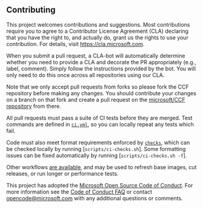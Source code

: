 ## Contributing

This project welcomes contributions and suggestions. Most contributions require you to
agree to a Contributor License Agreement (CLA) declaring that you have the right to,
and actually do, grant us the rights to use your contribution. For details, visit
https://cla.microsoft.com.

When you submit a pull request, a CLA-bot will automatically determine whether you need
to provide a CLA and decorate the PR appropriately (e.g., label, comment). Simply follow the instructions provided by the bot. You will only need to do this once across all repositories using our CLA.

Note that we only accept pull requests from forks so please fork the CCF repository before making any changes. You should contribute your changes on a branch on that fork and create a pull request on the [microsoft/CCF repository](https://github.com/microsoft/CCF/compare) from there.

All pull requests must pass a suite of CI tests before they are merged.
Test commands are defined in [`ci.yml`](https://github.com/microsoft/CCF/blob/main/.github/workflows/ci.yml), so you can locally repeat any tests which fail.

Code must also meet format requirements enforced by [`checks`](https://github.com/microsoft/CCF/blob/main/.github/workflows/ci.yml#L20), which can be checked locally by running [`scripts/ci-checks.sh`]. Some formatting issues can be fixed automatically by running [`scripts/ci-checks.sh -f`].

Other workflows [are available](https://github.com/microsoft/CCF/blob/main/.github/workflows/README.md), and may be used to refresh base images, cut releases, or run longer or performance tests.

This project has adopted the [Microsoft Open Source Code of Conduct](https://opensource.microsoft.com/codeofconduct/).
For more information see the [Code of Conduct FAQ](https://opensource.microsoft.com/codeofconduct/faq/)
or contact [opencode@microsoft.com](mailto:opencode@microsoft.com) with any additional questions or comments.
